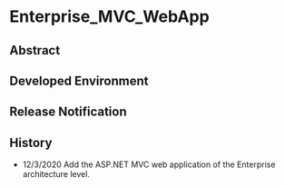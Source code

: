 # Enterprise_MVC_WebApp
## Abstract
## Developed Environment
## Release Notification
## History
- 12/3/2020 Add the ASP.NET MVC web application of the Enterprise architecture level. 
